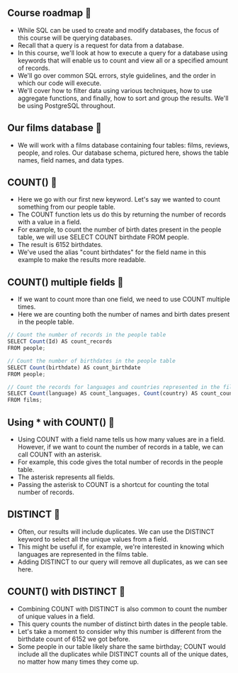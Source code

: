 ## Course roadmap :hibiscus:
- While SQL can be used to create and modify databases, the focus of this course will be querying databases.
- Recall that a query is a request for data from a database.
- In this course, we'll look at how to execute a query for a database using keywords that will enable us to count and view all or a specified amount of records.
- We'll go over common SQL errors, style guidelines, and the order in which our code will execute.
- We'll cover how to filter data using various techniques, how to use aggregate functions, and finally, how to sort and group the results. We'll be using PostgreSQL throughout.

## Our films database :octopus:
- We will work with a films database containing four tables: films, reviews, people, and roles. Our database schema, pictured here, shows the table names, field names, and data types.

## COUNT() :dolphin:
- Here we go with our first new keyword. Let's say we wanted to count something from our people table.
- The COUNT function lets us do this by returning the number of records with a value in a field.
- For example, to count the number of birth dates present in the people table, we will use SELECT COUNT birthdate FROM people.
- The result is 6152 birthdates.
- We've used the alias "count birthdates" for the field name in this example to make the results more readable.

## COUNT() multiple fields :blossom:
- If we want to count more than one field, we need to use COUNT multiple times.
- Here we are counting both the number of names and birth dates present in the people table.
```js
// Count the number of records in the people table
SELECT Count(Id) AS count_records
FROM people;
```
```js
// Count the number of birthdates in the people table
SELECT Count(birthdate) AS count_birthdate
FROM people;
```
```js
// Count the records for languages and countries represented in the films table
SELECT Count(language) AS count_languages, Count(country) AS count_countries
FROM films;
```

## Using * with COUNT() :evergreen_tree:
- Using COUNT with a field name tells us how many values are in a field. However, if we want to count the number of records in a table, we can call COUNT with an asterisk.
- For example, this code gives the total number of records in the people table.
- The asterisk represents all fields.
- Passing the asterisk to COUNT is a shortcut for counting the total number of records.

## DISTINCT :dog:
- Often, our results will include duplicates. We can use the DISTINCT keyword to select all the unique values from a field.
- This might be useful if, for example, we're interested in knowing which languages are represented in the films table.
- Adding DISTINCT to our query will remove all duplicates, as we can see here.

## COUNT() with DISTINCT :racehorse:
- Combining COUNT with DISTINCT is also common to count the number of unique values in a field.
- This query counts the number of distinct birth dates in the people table.
- Let's take a moment to consider why this number is different from the birthdate count of 6152 we got before.
- Some people in our table likely share the same birthday; COUNT would include all the duplicates while DISTINCT counts all of the unique dates, no matter how many times they come up.
